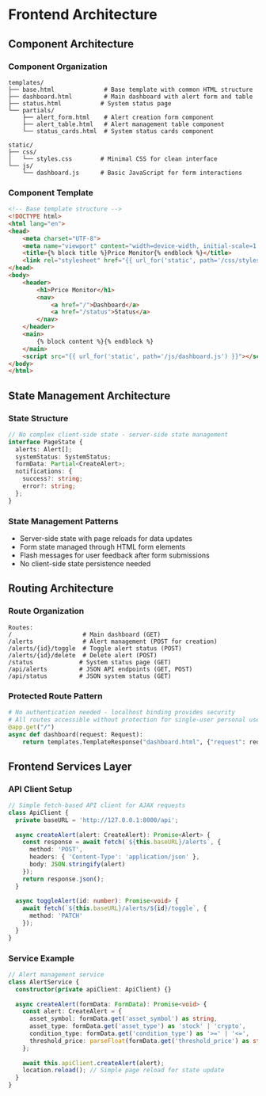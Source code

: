 # Frontend Architecture

## Component Architecture

### Component Organization
```
templates/
├── base.html              # Base template with common HTML structure
├── dashboard.html         # Main dashboard with alert form and table
├── status.html           # System status page
└── partials/
    ├── alert_form.html    # Alert creation form component
    ├── alert_table.html   # Alert management table component
    └── status_cards.html  # System status cards component

static/
├── css/
│   └── styles.css        # Minimal CSS for clean interface
└── js/
    └── dashboard.js      # Basic JavaScript for form interactions
```

### Component Template
```html
<!-- Base template structure -->
<!DOCTYPE html>
<html lang="en">
<head>
    <meta charset="UTF-8">
    <meta name="viewport" content="width=device-width, initial-scale=1.0">
    <title>{% block title %}Price Monitor{% endblock %}</title>
    <link rel="stylesheet" href="{{ url_for('static', path='/css/styles.css') }}">
</head>
<body>
    <header>
        <h1>Price Monitor</h1>
        <nav>
            <a href="/">Dashboard</a>
            <a href="/status">Status</a>
        </nav>
    </header>
    <main>
        {% block content %}{% endblock %}
    </main>
    <script src="{{ url_for('static', path='/js/dashboard.js') }}"></script>
</body>
</html>
```

## State Management Architecture

### State Structure
```typescript
// No complex client-side state - server-side state management
interface PageState {
  alerts: Alert[];
  systemStatus: SystemStatus;
  formData: Partial<CreateAlert>;
  notifications: {
    success?: string;
    error?: string;
  };
}
```

### State Management Patterns
- Server-side state with page reloads for data updates
- Form state managed through HTML form elements
- Flash messages for user feedback after form submissions
- No client-side state persistence needed

## Routing Architecture

### Route Organization
```
Routes:
/                    # Main dashboard (GET)
/alerts              # Alert management (POST for creation)
/alerts/{id}/toggle  # Toggle alert status (POST)
/alerts/{id}/delete  # Delete alert (POST)
/status             # System status page (GET)
/api/alerts         # JSON API endpoints (GET, POST)
/api/status         # JSON system status (GET)
```

### Protected Route Pattern
```python
# No authentication needed - localhost binding provides security
# All routes accessible without protection for single-user personal use
@app.get("/")
async def dashboard(request: Request):
    return templates.TemplateResponse("dashboard.html", {"request": request})
```

## Frontend Services Layer

### API Client Setup
```typescript
// Simple fetch-based API client for AJAX requests
class ApiClient {
  private baseURL = 'http://127.0.0.1:8000/api';
  
  async createAlert(alert: CreateAlert): Promise<Alert> {
    const response = await fetch(`${this.baseURL}/alerts`, {
      method: 'POST',
      headers: { 'Content-Type': 'application/json' },
      body: JSON.stringify(alert)
    });
    return response.json();
  }
  
  async toggleAlert(id: number): Promise<void> {
    await fetch(`${this.baseURL}/alerts/${id}/toggle`, {
      method: 'PATCH'
    });
  }
}
```

### Service Example
```typescript
// Alert management service
class AlertService {
  constructor(private apiClient: ApiClient) {}
  
  async createAlert(formData: FormData): Promise<void> {
    const alert: CreateAlert = {
      asset_symbol: formData.get('asset_symbol') as string,
      asset_type: formData.get('asset_type') as 'stock' | 'crypto',
      condition_type: formData.get('condition_type') as '>=' | '<=',
      threshold_price: parseFloat(formData.get('threshold_price') as string)
    };
    
    await this.apiClient.createAlert(alert);
    location.reload(); // Simple page reload for state update
  }
}
```

